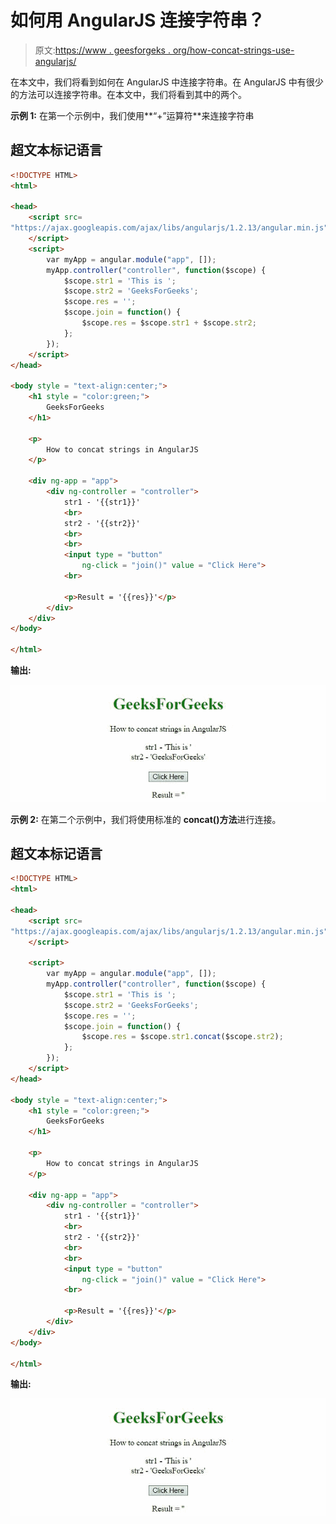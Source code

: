 # 如何用 AngularJS 连接字符串？

> 原文:[https://www . geesforgeks . org/how-concat-strings-use-angularjs/](https://www.geeksforgeeks.org/how-to-concat-strings-using-angularjs/)

在本文中，我们将看到如何在 AngularJS 中连接字符串。在 AngularJS 中有很少的方法可以连接字符串。在本文中，我们将看到其中的两个。

**示例 1:** 在第一个示例中，我们使用**“+”运算符**来连接字符串

## 超文本标记语言

```html
<!DOCTYPE HTML> 
<html> 

<head>
    <script src=
"https://ajax.googleapis.com/ajax/libs/angularjs/1.2.13/angular.min.js">
    </script>
    <script>
        var myApp = angular.module("app", []);
        myApp.controller("controller", function($scope) {
            $scope.str1 = 'This is ';
            $scope.str2 = 'GeeksForGeeks';
            $scope.res = '';
            $scope.join = function() {
                $scope.res = $scope.str1 + $scope.str2;
            };
        });
    </script>
</head>

<body style = "text-align:center;">
    <h1 style = "color:green;">  
        GeeksForGeeks  
    </h1>

    <p>
        How to concat strings in AngularJS
    </p>

    <div ng-app = "app">  
        <div ng-controller = "controller">
            str1 - '{{str1}}'
            <br>
            str2 - '{{str2}}'
            <br>
            <br>
            <input type = "button" 
                ng-click = "join()" value = "Click Here">
            <br>

            <p>Result = '{{res}}'</p>
        </div>
    </div>
</body>   

</html>
```

**输出:**

![](img/6791459bf32d27b2d5ae6b5b3ac14d6a.png)

**示例 2:** 在第二个示例中，我们将使用标准的 **concat()方法**进行连接。

## 超文本标记语言

```html
<!DOCTYPE HTML> 
<html> 

<head>
    <script src=
"https://ajax.googleapis.com/ajax/libs/angularjs/1.2.13/angular.min.js">
    </script>

    <script>
        var myApp = angular.module("app", []);
        myApp.controller("controller", function($scope) {
            $scope.str1 = 'This is ';
            $scope.str2 = 'GeeksForGeeks';
            $scope.res = '';
            $scope.join = function() {
                $scope.res = $scope.str1.concat($scope.str2);        
            };
        });
    </script>
</head>

<body style = "text-align:center;">
    <h1 style = "color:green;">  
        GeeksForGeeks  
    </h1>

    <p>
        How to concat strings in AngularJS
    </p>

    <div ng-app = "app">  
        <div ng-controller = "controller">
            str1 - '{{str1}}'
            <br>
            str2 - '{{str2}}'
            <br>
            <br>
            <input type = "button" 
                ng-click = "join()" value = "Click Here">
            <br>

            <p>Result = '{{res}}'</p>
        </div>
    </div>
</body>   

</html>
```

**输出:**

![](img/6791459bf32d27b2d5ae6b5b3ac14d6a.png)